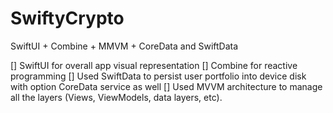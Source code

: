 # SwiftyCrypto
SwiftUI + Combine + MMVM + CoreData and SwiftData

[] SwiftUI for overall app visual representation 
[] Combine for reactive programming 
[] Used SwiftData to persist user portfolio into device disk with option CoreData service as well
[] Used MVVM architecture to manage all the layers (Views, ViewModels, data layers, etc).
